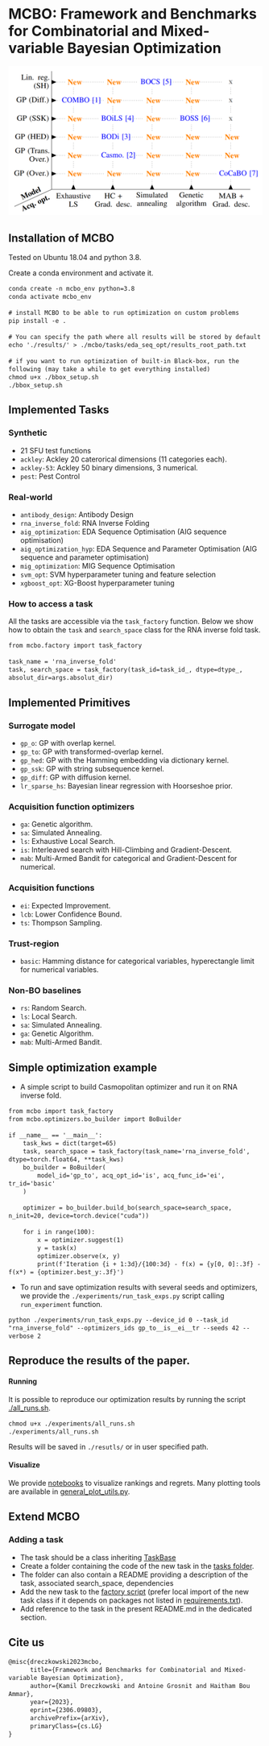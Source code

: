 # MCBO: Framework and Benchmarks for Combinatorial and Mixed-variable Bayesian Optimization

![](./paper/images/all_mix_match.PNG)


## Installation of MCBO
Tested on Ubuntu 18.04 and python 3.8.

Create a conda environment and activate it.

```shell
conda create -n mcbo_env python=3.8
conda activate mcbo_env

# install MCBO to be able to run optimization on custom problems
pip install -e .

# You can specify the path where all results will be stored by default
echo './results/' > ./mcbo/tasks/eda_seq_opt/results_root_path.txt

# if you want to run optimization of built-in Black-box, run the following (may take a while to get everything installed)
chmod u+x ./bbox_setup.sh
./bbox_setup.sh
```

## Implemented Tasks

### Synthetic

- 21 SFU test functions
- `ackley`: Ackley 20 caterorical dimensions (11 categories each).
- `ackley-53`: Ackley 50 binary dimensions, 3 numerical.
- `pest`: Pest Control

### Real-world

- `antibody_design`: Antibody Design 
- `rna_inverse_fold`: RNA Inverse Folding
- `aig_optimization`: EDA Sequence Optimisation (AIG sequence optimisation)
- `aig_optimization_hyp`: EDA Sequence and Parameter Optimisation (AIG sequence and parameter optimisation)
- `mig_optimization`: MIG Sequence Optimisation
- `svm_opt`: SVM hyperparameter tuning and feature selection
- `xgboost_opt`: XG-Boost hyperparameter tuning

### How to access a task

All the tasks are accessible via the `task_factory` function. Below we show how to obtain the `task`  and `search_space`
class for the RNA inverse fold task.

```
from mcbo.factory import task_factory

task_name = 'rna_inverse_fold'
task, search_space = task_factory(task_id=task_id_, dtype=dtype_, absolut_dir=args.absolut_dir)
```

## Implemented Primitives

### Surrogate model

- `gp_o`: GP with overlap kernel.
- `gp_to`: GP with transformed-overlap kernel.
- `gp_hed`: GP with the Hamming embedding via dictionary kernel.
- `gp_ssk`: GP with string subsequence kernel. 
- `gp_diff`: GP with diffusion kernel.
- `lr_sparse_hs`: Bayesian linear regression with Hoorseshoe prior.


### Acquisition function optimizers

- `ga`: Genetic algorithm.
- `sa`: Simulated Annealing.
- `ls`: Exhaustive Local Search.
- `is`: Interleaved search with Hill-Climbing and Gradient-Descent.
- `mab`: Multi-Armed Bandit for categorical and Gradient-Descent for numerical.

### Acquisition functions

- `ei`: Expected Improvement.
- `lcb`: Lower Confidence Bound.
- `ts`: Thompson Sampling.

### Trust-region

- `basic`: Hamming distance for categorical variables, hyperectangle limit for numerical variables.

### Non-BO baselines

- `rs`: Random Search.
- `ls`: Local Search.
- `sa`: Simulated Annealing.
- `ga`: Genetic Algorithm.
- `mab`: Multi-Armed Bandit.

## Simple optimization example

- A simple script to build Casmopolitan optimizer and run it on RNA inverse fold.

```
from mcbo import task_factory
from mcbo.optimizers.bo_builder import BoBuilder

if __name__ == '__main__':
    task_kws = dict(target=65)
    task, search_space = task_factory(task_name='rna_inverse_fold', dtype=torch.float64, **task_kws)
    bo_builder = BoBuilder(
        model_id='gp_to', acq_opt_id='is', acq_func_id='ei', tr_id='basic'
    )

    optimizer = bo_builder.build_bo(search_space=search_space, n_init=20, device=torch.device("cuda"))

    for i in range(100):
        x = optimizer.suggest(1)
        y = task(x)
        optimizer.observe(x, y)
        print(f'Iteration {i + 1:3d}/{100:3d} - f(x) = {y[0, 0]:.3f} - f(x*) = {optimizer.best_y:.3f}')
```

- To run and save optimization results with several seeds and optimizers, 
we provide the `./experiments/run_task_exps.py` script calling `run_experiment` function.
```shell
python ./experiments/run_task_exps.py --device_id 0 --task_id "rna_inverse_fold" --optimizers_ids gp_to__is__ei__tr --seeds 42 --verbose 2
```

## Reproduce the results of the paper.

#### Running

It is possible to reproduce our optimization results by running the script [./all_runs.sh](./experiments/all_runs.sh).
```shell
chmod u+x ./experiments/all_runs.sh
./experiments/all_runs.sh
```

Results will be saved in `./resutls/` or in user specified path.

#### Visualize 
We provide [notebooks](./mcbo_notebooks) to visualize rankings and regrets. Many plotting tools are available
in [general_plot_utils.py](./mcbo/utils/general_plot_utils.py).


## Extend MCBO

### Adding a task

- The task should be a class inheriting [TaskBase](./mcbo/tasks/task_base.py)
- Create a folder containing the code of the new task in the [tasks folder](./mcbo/tasks).
- The folder can also contain a README providing a description of the task, associated search_space, dependencies
- Add the new task to the [factory script](./mcbo/task_factory.py) (prefer local import of the new task class if it
  depends on packages not listed in [requirements.txt](./requirements.txt)).
- Add reference to the task in the present README.md in the dedicated section.

## Cite us
```
@misc{dreczkowski2023mcbo,
      title={Framework and Benchmarks for Combinatorial and Mixed-variable Bayesian Optimization}, 
      author={Kamil Dreczkowski and Antoine Grosnit and Haitham Bou Ammar},
      year={2023},
      eprint={2306.09803},
      archivePrefix={arXiv},
      primaryClass={cs.LG}
}
```
